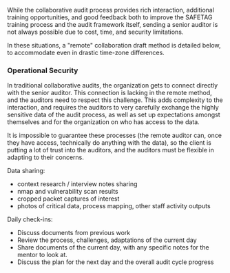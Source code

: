 
While the collaborative audit process provides rich interaction, additional training opportunities, and good feedback both to improve the SAFETAG training process and the audit framework itself, sending a senior auditor is not always possible due to cost, time, and security limitations.

In these situations, a "remote" collaboration draft method is detailed below, to accommodate even in drastic time-zone differences.

### Operational Security

In traditional collaborative audits, the organization gets to connect directly with the senior auditor.  This connection is lacking in the remote method, and the auditors need to respect this challenge.  This adds complexity to the interaction, and requires the auditors to very carefully exchange the highly sensitive data of the audit process, as well as set up expectations amongst themselves and for the organization on who has access to the data.

It is impossible to guarantee these processes (the remote auditor can, once they have access, technically do anything with the data), so the client is putting a lot of trust into the auditors, and the auditors must be flexible in adapting to their concerns.

Data sharing:

* context research / interview notes sharing
* nmap and vulnerability scan results
* cropped packet captures of interest
* photos of critical data, process mapping, other staff activity outputs

Daily check-ins:

* Discuss documents from previous work
* Review the process, challenges, adaptations of the current day
* Share documents of the current day, with any specific notes for the mentor to look at.
* Discuss the plan for the next day and the overall audit cycle progress

